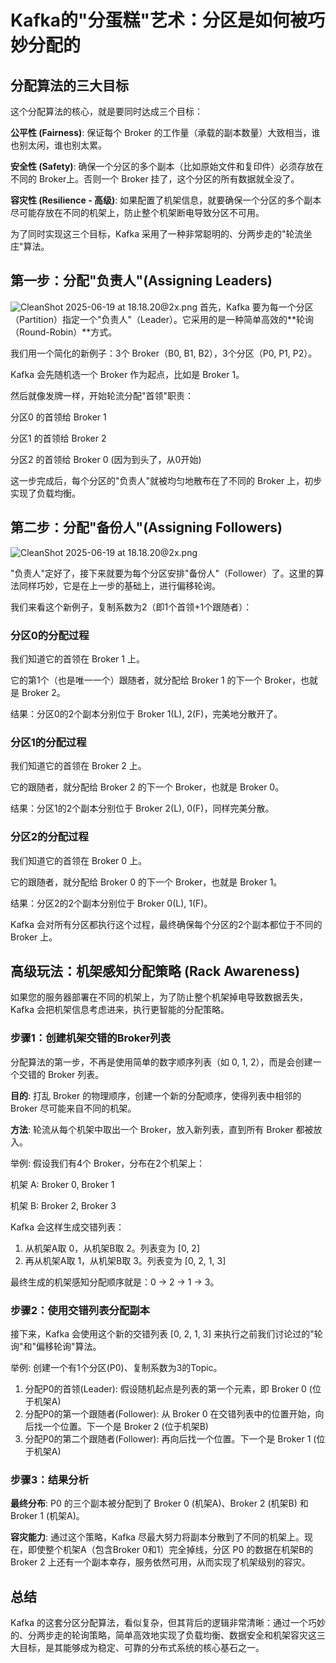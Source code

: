 # Kafka的"分蛋糕"艺术：分区是如何被巧妙分配的


## 分配算法的三大目标

这个分配算法的核心，就是要同时达成三个目标：

**公平性 (Fairness)**: 保证每个 Broker 的工作量（承载的副本数量）大致相当，谁也别太闲，谁也别太累。

**安全性 (Safety)**: 确保一个分区的多个副本（比如原始文件和复印件）必须存放在不同的 Broker上。否则一个 Broker 挂了，这个分区的所有数据就全没了。

**容灾性 (Resilience - 高级)**: 如果配置了机架信息，就要确保一个分区的多个副本尽可能存放在不同的机架上，防止整个机架断电导致分区不可用。

为了同时实现这三个目标，Kafka 采用了一种非常聪明的、分两步走的"轮流坐庄"算法。

## 第一步：分配"负责人"(Assigning Leaders)
![CleanShot 2025-06-19 at 18.18.20@2x.png](CleanShot%202025-06-19%20at%2018.18.20%402x.png)
首先，Kafka 要为每一个分区（Partition）指定一个"负责人"（Leader）。它采用的是一种简单高效的**轮询（Round-Robin）**方式。

我们用一个简化的新例子：3个 Broker（B0, B1, B2），3个分区（P0, P1, P2）。

Kafka 会先随机选一个 Broker 作为起点，比如是 Broker 1。

然后就像发牌一样，开始轮流分配"首领"职责：

分区0 的首领给 Broker 1

分区1 的首领给 Broker 2

分区2 的首领给 Broker 0 (因为到头了，从0开始)

这一步完成后，每个分区的"负责人"就被均匀地散布在了不同的 Broker 上，初步实现了负载均衡。
## 第二步：分配"备份人"(Assigning Followers)
![CleanShot 2025-06-19 at 18.18.20@2x.png](CleanShot%202025-06-19%20at%2018.18.20%402x.png)

"负责人"定好了，接下来就要为每个分区安排"备份人"（Follower）了。这里的算法同样巧妙，它是在上一步的基础上，进行偏移轮询。

我们来看这个新例子，复制系数为2（即1个首领+1个跟随者）：

### 分区0的分配过程

我们知道它的首领在 Broker 1 上。

它的第1个（也是唯一一个）跟随者，就分配给 Broker 1 的下一个 Broker，也就是 Broker 2。

结果：分区0的2个副本分别位于 Broker 1(L), 2(F)，完美地分散开了。

### 分区1的分配过程

我们知道它的首领在 Broker 2 上。

它的跟随者，就分配给 Broker 2 的下一个 Broker，也就是 Broker 0。

结果：分区1的2个副本分别位于 Broker 2(L), 0(F)，同样完美分散。

### 分区2的分配过程

我们知道它的首领在 Broker 0 上。

它的跟随者，就分配给 Broker 0 的下一个 Broker，也就是 Broker 1。

结果：分区2的2个副本分别位于 Broker 0(L), 1(F)。

Kafka 会对所有分区都执行这个过程，最终确保每个分区的2个副本都位于不同的 Broker 上。

## 高级玩法：机架感知分配策略 (Rack Awareness)

如果您的服务器部署在不同的机架上，为了防止整个机架掉电导致数据丢失，Kafka 会把机架信息考虑进来，执行更智能的分配策略。

### 步骤1：创建机架交错的Broker列表

分配算法的第一步，不再是使用简单的数字顺序列表（如 0, 1, 2），而是会创建一个交错的 Broker 列表。

**目的**: 打乱 Broker 的物理顺序，创建一个新的分配顺序，使得列表中相邻的 Broker 尽可能来自不同的机架。

**方法**: 轮流从每个机架中取出一个 Broker，放入新列表，直到所有 Broker 都被放入。

举例:
假设我们有4个 Broker，分布在2个机架上：

机架 A: Broker 0, Broker 1

机架 B: Broker 2, Broker 3

Kafka 会这样生成交错列表：

1. 从机架A取 0，从机架B取 2。列表变为 [0, 2]
2. 再从机架A取 1，从机架B取 3。列表变为 [0, 2, 1, 3]

最终生成的机架感知分配顺序就是：0 -> 2 -> 1 -> 3。

### 步骤2：使用交错列表分配副本

接下来，Kafka 会使用这个新的交错列表 [0, 2, 1, 3] 来执行之前我们讨论过的"轮询"和"偏移轮询"算法。

举例: 创建一个有1个分区(P0)、复制系数为3的Topic。

1. 分配P0的首领(Leader): 假设随机起点是列表的第一个元素，即 Broker 0 (位于机架A)
2. 分配P0的第一个跟随者(Follower): 从 Broker 0 在交错列表中的位置开始，向后找一个位置。下一个是 Broker 2 (位于机架B)
3. 分配P0的第二个跟随者(Follower): 再向后找一个位置。下一个是 Broker 1 (位于机架A)

### 步骤3：结果分析

**最终分布**: P0 的三个副本被分配到了 Broker 0 (机架A)、Broker 2 (机架B) 和 Broker 1 (机架A)。

**容灾能力**: 通过这个策略，Kafka 尽最大努力将副本分散到了不同的机架上。现在，即使整个机架A（包含Broker 0和1）完全掉线，分区 P0 的数据在机架B的 Broker 2 上还有一个副本幸存，服务依然可用，从而实现了机架级别的容灾。

## 总结

Kafka 的这套分区分配算法，看似复杂，但其背后的逻辑非常清晰：通过一个巧妙的、分两步走的轮询策略，简单高效地实现了负载均衡、数据安全和机架容灾这三大目标，是其能够成为稳定、可靠的分布式系统的核心基石之一。
